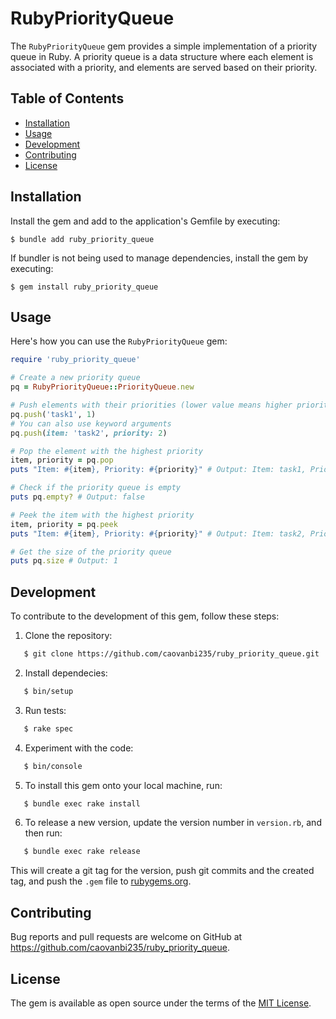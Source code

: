 # RubyPriorityQueue

The `RubyPriorityQueue` gem provides a simple implementation of a priority queue in Ruby. A priority queue is a data structure where each element is associated with a priority, and elements are served based on their priority.


## Table of Contents

- [Installation](#installation)
- [Usage](#usage)
- [Development](#development)
- [Contributing](#contributing)
- [License](#license)


## Installation

Install the gem and add to the application's Gemfile by executing:

    $ bundle add ruby_priority_queue

If bundler is not being used to manage dependencies, install the gem by executing:

    $ gem install ruby_priority_queue

## Usage

Here's how you can use the `RubyPriorityQueue` gem:

```ruby
require 'ruby_priority_queue'

# Create a new priority queue
pq = RubyPriorityQueue::PriorityQueue.new

# Push elements with their priorities (lower value means higher priority, if you want to use a max heap, you can negate the priority)
pq.push('task1', 1)
# You can also use keyword arguments
pq.push(item: 'task2', priority: 2)

# Pop the element with the highest priority
item, priority = pq.pop
puts "Item: #{item}, Priority: #{priority}" # Output: Item: task1, Priority: 1

# Check if the priority queue is empty
puts pq.empty? # Output: false

# Peek the item with the highest priority
item, priority = pq.peek
puts "Item: #{item}, Priority: #{priority}" # Output: Item: task2, Priority: 2

# Get the size of the priority queue
puts pq.size # Output: 1
```

## Development

To contribute to the development of this gem, follow these steps:

1. Clone the repository:
```bash 
   $ git clone https://github.com/caovanbi235/ruby_priority_queue.git 
```

2. Install dependecies:
```bash
   $ bin/setup
```

3. Run tests:
```bash
   $ rake spec
```

4. Experiment with the code:
```bash
   $ bin/console
```

5. To install this gem onto your local machine, run:
```bash
   $ bundle exec rake install
```

6. To release a new version, update the version number in `version.rb`, and then run:
```bash
   $ bundle exec rake release
```
This will create a git tag for the version, push git commits and the created tag, and push the `.gem` file to [rubygems.org](https://rubygems.org).

## Contributing

Bug reports and pull requests are welcome on GitHub at https://github.com/caovanbi235/ruby_priority_queue.

## License

The gem is available as open source under the terms of the [MIT License](https://opensource.org/licenses/MIT).
